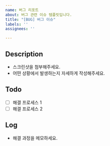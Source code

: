 ```yaml
---
name: 버그 리포트
about: 버그 관련 이슈 템플릿입니다.
title: "[BUG] 버그 이슈"
labels: ''
assignees: ''

---
```


## Description

* 스크린샷을 첨부해주세요.
* 어떤 상황에서 발생하는지 자세하게 작성해주세요.

## Todo

- [ ] 해결 프로세스 1
- [ ] 해결 프로세스 2

## Log
- 해결 과정을 메모하세요.
